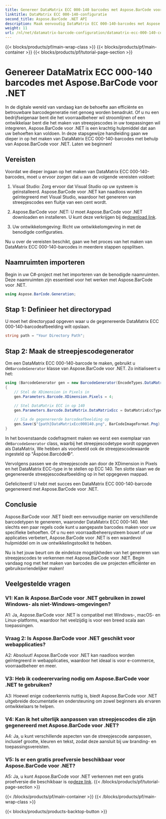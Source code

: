 ```yaml
---
title: Genereer DataMatrix ECC 000-140 barcodes met Aspose.BarCode voor .NET
linktitle: DataMatrix ECC 000-140-configuratie
second_title: Aspose.BarCode .NET API
description: Maak eenvoudig DataMatrix ECC 000-140-barcodes met Aspose.BarCode voor .NET. Verhoog de efficiëntie van voorraadbeheer en meer.
weight: 11
url: /nl/net/datamatrix-barcode-configuration/datamatrix-ecc-000-140-configuration/
---
```


{{< blocks/products/pf/main-wrap-class >}}
{{< blocks/products/pf/main-container >}}
{{< blocks/products/pf/tutorial-page-section >}}

# Genereer DataMatrix ECC 000-140 barcodes met Aspose.BarCode voor .NET

In de digitale wereld van vandaag kan de behoefte aan efficiënte en betrouwbare barcodegeneratie niet genoeg worden benadrukt. Of u nu een bedrijfseigenaar bent die het voorraadbeheer wil stroomlijnen of een ontwikkelaar bent die het maken van streepjescodes in uw toepassingen wil integreren, Aspose.BarCode voor .NET is een krachtig hulpmiddel dat aan uw behoeften kan voldoen. In deze stapsgewijze handleiding gaan we dieper in op het maken van DataMatrix ECC 000-140-barcodes met behulp van Aspose.BarCode voor .NET. Laten we beginnen!

## Vereisten

Voordat we dieper ingaan op het maken van DataMatrix ECC 000-140-barcodes, moet u ervoor zorgen dat u aan de volgende vereisten voldoet:

1. Visual Studio: Zorg ervoor dat Visual Studio op uw systeem is geïnstalleerd. Aspose.BarCode voor .NET kan naadloos worden geïntegreerd met Visual Studio, waardoor het genereren van streepjescodes een fluitje van een cent wordt.

2.  Aspose.BarCode voor .NET: U moet Aspose.BarCode voor .NET downloaden en installeren. U kunt deze verkrijgen bij de[download link](https://releases.aspose.com/barcode/net/).

3. Uw ontwikkelomgeving: Richt uw ontwikkelomgeving in met de benodigde configuraties.

Nu u over de vereisten beschikt, gaan we het proces van het maken van DataMatrix ECC 000-140-barcodes in meerdere stappen opsplitsen.

## Naamruimten importeren

Begin in uw C#-project met het importeren van de benodigde naamruimten. Deze naamruimten zijn essentieel voor het werken met Aspose.BarCode voor .NET.

```csharp
using Aspose.BarCode.Generation;
```

## Stap 1: Definieer het directorypad

U moet het directorypad opgeven waar u de gegenereerde DataMatrix ECC 000-140-barcodeafbeelding wilt opslaan.

```csharp
string path = "Your Directory Path";
```

## Stap 2: Maak de streepjescodegenerator

 Om een DataMatrix ECC 000-140-barcode te maken, gebruikt u de`BarcodeGenerator` klasse van Aspose.BarCode voor .NET. Zo initialiseert u het:

```csharp
using (BarcodeGenerator gen = new BarcodeGenerator(EncodeTypes.DataMatrix, "Åspóse.Barcóde©"))
{
    // Stel de XDimension in Pixels in
    gen.Parameters.Barcode.XDimension.Pixels = 4;
    
    // Stel DataMatrix ECC in op 140
    gen.Parameters.Barcode.DataMatrix.DataMatrixEcc = DataMatrixEccType.Ecc140;

    // Sla de gegenereerde barcodeafbeelding op
    gen.Save($"{path}DataMatrixEcc000140.png", BarCodeImageFormat.Png);
}
```

 In het bovenstaande codefragment maken we eerst een exemplaar van de`BarcodeGenerator` class, waarbij het streepjescodetype wordt opgegeven als DataMatrix. We hebben als voorbeeld ook de streepjescodewaarde ingesteld op "Åspóse.Barcóde©".

Vervolgens passen we de streepjescode aan door de XDimension in Pixels en het DataMatrix ECC-type in te stellen op ECC 140. Ten slotte slaan we de gegenereerde streepjescodeafbeelding op in het opgegeven mappad.

Gefeliciteerd! U hebt met succes een DataMatrix ECC 000-140-barcode gegenereerd met Aspose.BarCode voor .NET.

## Conclusie

Aspose.BarCode voor .NET biedt een eenvoudige manier om verschillende barcodetypen te genereren, waaronder DataMatrix ECC 000-140. Met slechts een paar regels code kunt u aangepaste barcodes maken voor uw specifieke behoeften. Of u nu een voorraadbeheersysteem bouwt of uw applicaties verbetert, Aspose.BarCode voor .NET is een waardevol hulpmiddel om in uw ontwikkelingstoolkit te hebben.

Nu is het jouw beurt om de eindeloze mogelijkheden van het genereren van streepjescodes te verkennen met Aspose.BarCode voor .NET. Begin vandaag nog met het maken van barcodes die uw projecten efficiënter en gebruiksvriendelijker maken!

## Veelgestelde vragen

### V1: Kan ik Aspose.BarCode voor .NET gebruiken in zowel Windows- als niet-Windows-omgevingen?

A1: Ja, Aspose.BarCode voor .NET is compatibel met Windows-, macOS- en Linux-platforms, waardoor het veelzijdig is voor een breed scala aan toepassingen.

### Vraag 2: Is Aspose.BarCode voor .NET geschikt voor webapplicaties?

A2: Absoluut! Aspose.BarCode voor .NET kan naadloos worden geïntegreerd in webapplicaties, waardoor het ideaal is voor e-commerce, voorraadbeheer en meer.

### V3: Heb ik codeerervaring nodig om Aspose.BarCode voor .NET te gebruiken?

A3: Hoewel enige codeerkennis nuttig is, biedt Aspose.BarCode voor .NET uitgebreide documentatie en ondersteuning om zowel beginners als ervaren ontwikkelaars te helpen.

### V4: Kan ik het uiterlijk aanpassen van streepjescodes die zijn gegenereerd met Aspose.BarCode voor .NET?

A4: Ja, u kunt verschillende aspecten van de streepjescode aanpassen, inclusief grootte, kleuren en tekst, zodat deze aansluit bij uw branding- en toepassingsvereisten.

### V5: Is er een gratis proefversie beschikbaar voor Aspose.BarCode voor .NET?

 A5: Ja, u kunt Aspose.BarCode voor .NET verkennen met een gratis proefversie die beschikbaar is op[deze link](https://releases.aspose.com/).
{{< /blocks/products/pf/tutorial-page-section >}}

{{< /blocks/products/pf/main-container >}}
{{< /blocks/products/pf/main-wrap-class >}}

{{< blocks/products/products-backtop-button >}}
